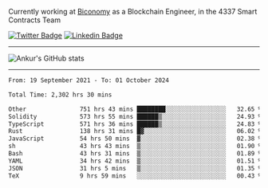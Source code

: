 Currently working at [Biconomy](https://biconomy.io/) as a Blockchain Engineer, in the 4337 Smart Contracts Team

 [![Twitter Badge](https://img.shields.io/badge/-@ankurdubey521-1ca0f1?style=flat-square&labelColor=1ca0f1&logo=twitter&logoColor=white&link=https://twitter.com/ankurdubey521)](https://twitter.com/ankurdubey521) [![Linkedin Badge](https://img.shields.io/badge/-ankurdubey521-blue?style=flat-square&logo=Linkedin&logoColor=white&link=https://www.linkedin.com/in/ankurdubey521/)](https://www.linkedin.com/in/ankurdubey521/)

<hr/>

![Ankur's GitHub stats](https://github-readme-stats.vercel.app/api?username=ankurdubey521&count_private=true&theme=radical)

<hr/>

<!--START_SECTION:waka-->

```txt
From: 19 September 2021 - To: 01 October 2024

Total Time: 2,302 hrs 30 mins

Other               751 hrs 43 mins ████████░░░░░░░░░░░░░░░░░   32.65 %
Solidity            573 hrs 55 mins ██████▒░░░░░░░░░░░░░░░░░░   24.93 %
TypeScript          571 hrs 36 mins ██████▒░░░░░░░░░░░░░░░░░░   24.83 %
Rust                138 hrs 31 mins █▓░░░░░░░░░░░░░░░░░░░░░░░   06.02 %
JavaScript          54 hrs 50 mins  ▓░░░░░░░░░░░░░░░░░░░░░░░░   02.38 %
sh                  43 hrs 43 mins  ▒░░░░░░░░░░░░░░░░░░░░░░░░   01.90 %
Bash                43 hrs 31 mins  ▒░░░░░░░░░░░░░░░░░░░░░░░░   01.89 %
YAML                34 hrs 42 mins  ▒░░░░░░░░░░░░░░░░░░░░░░░░   01.51 %
JSON                31 hrs 5 mins   ▒░░░░░░░░░░░░░░░░░░░░░░░░   01.35 %
TeX                 9 hrs 59 mins   ░░░░░░░░░░░░░░░░░░░░░░░░░   00.43 %
```

<!--END_SECTION:waka-->
